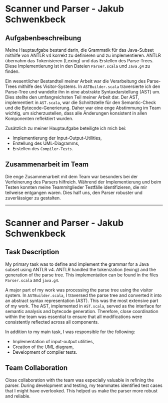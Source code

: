 # Scanner und Parser - Jakub Schwenkbeck

## Aufgabenbeschreibung

Meine Hauptaufgabe bestand darin, die Grammatik für das Java-Subset mithilfe von ANTLR v4 korrekt zu definieren und zu implementieren. ANTLR übernahm das Tokenisieren (Lexing) und das Erstellen des Parse-Trees. Diese Implementierung ist in den Dateien `Parser.scala` und `Java.g4` zu finden.

Ein wesentlicher Bestandteil meiner Arbeit war die Verarbeitung des Parse-Trees mithilfe des Visitor-Systems. In `ASTBuilder.scala` traversierte ich den Parse-Tree und wandelte ihn in eine abstrakte Syntaxdarstellung (AST) um. Dies stellte den umfangreichsten Teil meiner Arbeit dar. Der AST, implementiert in `AST.scala`, war die Schnittstelle für den Semantic-Check und die Bytecode-Generierung. Daher war eine enge Abstimmung im Team wichtig, um sicherzustellen, dass alle Änderungen konsistent in allen Komponenten reflektiert wurden.

Zusätzlich zu meiner Hauptaufgabe beteiligte ich mich bei:
- Implementierung der Input-Output-Utilities,
- Erstellung des UML-Diagramms,
- Erstellen des `Compiler-Tests`.

## Zusammenarbeit im Team

Die enge Zusammenarbeit mit dem Team war besonders bei der Verfeinerung des Parsers hilfreich. Während der Implementierung und beim Testen konnten meine Teammitglieder Testfälle identifizieren, die mir teilweise entgangen waren. Dies half uns, den Parser robuster und zuverlässiger zu gestalten.
___

# Scanner and Parser - Jakub Schwenkbeck

## Task Description

My primary task was to define and implement the grammar for a Java subset using ANTLR v4. ANTLR handled the tokenization (lexing) and the generation of the parse tree. This implementation can be found in the files `Parser.scala` and `java.g4`.

A major part of my work was processing the parse tree using the visitor system. In `ASTBuilder.scala`, I traversed the parse tree and converted it into an abstract syntax representation (AST). This was the most extensive part of my work. The AST, implemented in `AST.scala`, served as the interface for semantic analysis and bytecode generation. Therefore, close coordination within the team was essential to ensure that all modifications were consistently reflected across all components.

In addition to my main task, I was responsible for the following:
- Implementation of input-output utilities,
- Creation of the UML diagram,
- Development of compiler tests.

## Team Collaboration

Close collaboration with the team was especially valuable in refining the parser. During development and testing, my teammates identified test cases that I might have overlooked. This helped us make the parser more robust and reliable.
